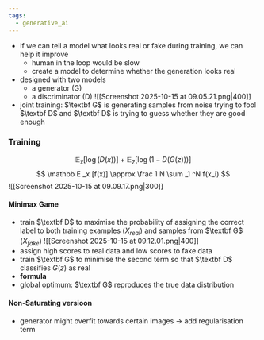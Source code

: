 ```yaml
---
tags:
  - generative_ai
---
```

- if we can tell a model what looks real or fake during training, we can help it improve
	- human in the loop would be slow
	- create a model to determine whether the generation looks real
- designed with two models
	- a generator (G)
	- a discriminator (D)
	![[Screenshot 2025-10-15 at 09.05.21.png|400]]
- joint training: $\textbf G$ is generating samples from noise trying to fool $\textbf D$ and $\textbf D$ is trying to guess whether they are good enough
### Training
$$
\mathbb E _x [\log(D(x))] +\mathbb E_z [\log(1-D(G(z)))]
$$
$$
\mathbb E _x [f(x)] \approx \frac 1 N \sum _1 ^N f(x_i)
$$
![[Screenshot 2025-10-15 at 09.09.17.png|300]]
#### Minimax Game
- train $\textbf D$ to maximise the probability of assigning the correct label to both training examples ($X_{real}$) and samples from $\textbf G$ ($X_{fake}$)
![[Screenshot 2025-10-15 at 09.12.01.png|400]]
- assign high scores to real data and low scores to fake data
- train $\textbf G$ to minimise the second term so that $\textbf D$ classifies $G(z)$ as real
- **formula**
- global optimum: $\textbf G$ reproduces the true data distribution
#### Non-Saturating versioon



- generator might overfit towards certain images $\rightarrow$ add regularisation term

